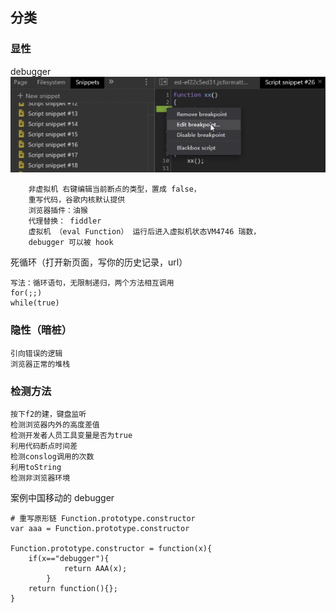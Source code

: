 ## 分类
### 显性
debugger
![debugger](../img/1.png)

        非虚拟机 右键编辑当前断点的类型，置成 false，
        重写代码，谷歌内核默认提供
        浏览器插件：油猴
        代理替换： fiddler 
        虚拟机 （eval Function） 运行后进入虚拟机状态VM4746 瑞数，
        debugger 可以被 hook
        
死循环（打开新页面，写你的历史记录，url）

    写法：循环语句，无限制递归，两个方法相互调用
    for(;;)
    while(true)
    

### 隐性（暗桩）

    引向错误的逻辑
    浏览器正常的堆栈

### 检测方法

    按下f2的建，键盘监听
    检测浏览器内外的高度差值
    检测开发者人员工具变量是否为true
    利用代码断点时间差
    检测conslog调用的次数
    利用toString
    检测非浏览器环境
    
案例中国移动的 debugger
       
    # 重写原形链 Function.prototype.constructor
    var aaa = Function.prototype.constructor
    
    Function.prototype.constructor = function(x){
        if(x=="debugger"){
                return AAA(x);
            }
        return function(){};
    }